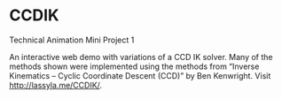 # CCDIK
Technical Animation Mini Project 1

An interactive web demo with variations of a CCD IK solver. Many of the methods shown were implemented using the methods from “Inverse Kinematics – Cyclic Coordinate Descent (CCD)” by Ben Kenwright. Visit http://lassyla.me/CCDIK/. 


